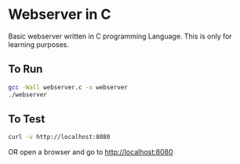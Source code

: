 # Webserver in C

Basic webserver written in C programming Language. This is only for learning purposes.

## To Run

```bash
gcc -Wall webserver.c -o webserver
./webserver
```

## To Test

```bash
curl -v http://localhost:8080
```

OR open a browser and go to <http://localhost:8080>
